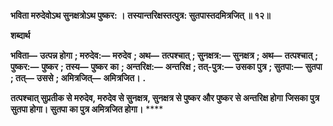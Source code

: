 **भविता मरुदेवोऽथ सुनक्षत्रोऽथ पुष्कर: ।** **तस्यान्तरिक्षस्तत्पुत्र: सुतपास्तदमित्रजित् ॥ १२॥** 

**शब्दार्थ** 

**भविता—** **उत्पन्न होगा** **; मरुदेव:—** **मरुदेव** **; अथ—** **तत्पश्चात्** **; सुनक्षत्र:—** **सुनक्षत्र** **; अथ—** **तत्पश्चात्** **; पुष्कर:—** **पुष्कर** **; तस्य—** **पुष्कर** **का** **; अन्तरिक्ष:—** **अन्तरिक्ष** **; तत्-पुत्र:—** **उसका पुत्र** **; सुतपा:—** **सुतपा** **; तत्—** **उससे** **; अमित्रजित्—** **अमित्रजित।** **.** 

**तत्पश्चात् सुप्रतीक से मरुदेव, मरुदेव से सुनक्षत्र, सुनक्षत्र से पुष्कर और पुष्कर से अन्तरिक्ष होगा** **जिसका पुत्र सुतपा होगा। सुतपा का पुत्र अमित्रजित होगा।** **** 